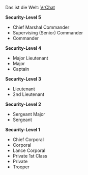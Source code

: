 
Das ist die Welt: [VrChat](https://vrchat.com/home/world/wrld_23784c95-eb2a-4067-a355-31958bb85141/info)

**Security-Level 5**

- Chief Marshal Commander
- Supervising (Senior) Commander
- Commander

**Security-Level 4**

- Major Lieutenant 
- Major
- Captain

**Security-Level 3**

- Lieutenant 
- 2nd Lieutenant 

**Security-Level 2**

- Sergeant Major 
- Sergeant 

**Security-Level 1**

- Chief Corporal 
- Corporal
- Lance Corporal
- Private 1st Class
- Private
- Trooper